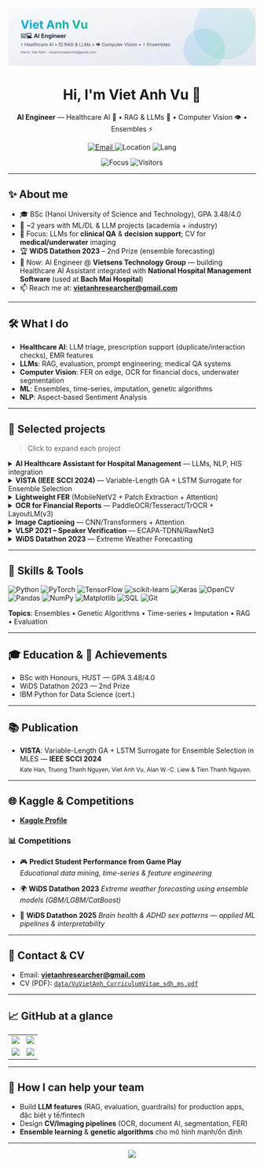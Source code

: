 <!-- Banner: tự đổi dark/light -->
<picture>
  <source media="(prefers-color-scheme: dark)" srcset="assets/banner-dark.svg">
  <img alt="Viet Anh Vu — AI Engineer" src="assets/banner-light.svg">
</picture>

<h1 align="center">Hi, I'm Viet Anh Vu 👋</h1>
<p align="center">
  <b>AI Engineer</b> — Healthcare AI 🏥 • RAG & LLMs 🤖 • Computer Vision 👁️ • Ensembles ⚡
</p>

<p align="center">
  <a href="mailto:vietanhresearcher@gmail.com">
    <img alt="Email" src="https://img.shields.io/badge/Email-vietanhresearcher%40gmail.com-informational?logo=gmail">
  </a>
  <img alt="Location" src="https://img.shields.io/badge/Hanoi-Viet%20Nam-orange?logo=google-maps">
  <img alt="Lang" src="https://img.shields.io/badge/English-B2-blue">
 </p>
 <p align="center"> 
  <img alt="Focus" src="https://img.shields.io/badge/Focus-Healthcare%20AI%20%7C%20RAG%20&%20LLMs%20%7C%20Computer%20Vision-success">
  <img alt="Visitors" src="https://komarev.com/ghpvc/?username=VuVietAnh2309&label=Profile%20views&style=flat">
</p>

---

## ✨ About me

- 🎓 BSc (Hanoi University of Science and Technology), GPA 3.48/4.0  
- 🧪 ~2 years with ML/DL & LLM projects (academia + industry)  
- 💊 Focus: LLMs for **clinical QA** & **decision support**; CV for **medical/underwater** imaging  
- 🏆 **WiDS Datathon 2023** – 2nd Prize (ensemble forecasting)  
- 🔭 Now: AI Engineer @ **Vietsens Technology Group** — building Healthcare AI Assistant integrated with **National Hospital Management Software** (used at **Bach Mai Hospital**)  
- 📫 Reach me at: **vietanhresearcher@gmail.com**
---

## 🛠️ What I do

- **Healthcare AI**: LLM triage, prescription support (duplicate/interaction checks), EMR features  
- **LLMs**: RAG, evaluation, prompt engineering; medical QA systems  
- **Computer Vision**: FER on edge, OCR for financial docs, underwater segmentation  
- **ML**: Ensembles, time-series, imputation, genetic algorithms
- **NLP**: Aspect-based Sentiment Analysis
---

## 🚀 Selected projects

> Click to expand each project

<details>
<summary><b>AI Healthcare Assistant for Hospital Management</b> — LLMs, NLP, HIS integration</summary>
• AI agents for medical history inquiry & initial diagnosis; integrated with HIS for real-time workflow  
• LLMs for <b>PRESCRIPTION RECOMMENDATION</b> and <b>CONFLICT DETECTION</b> (duplicate ingredients, DDI)
</details>

<details>
<summary><b>VISTA (IEEE SCCI 2024)</b> — Variable-Length GA + LSTM Surrogate for Ensemble Selection</summary>
• MLES with VLGA-encoded ensembles, LSTM surrogate for fitness; outperformed baselines on 15 datasets
</details>

<details>
<summary><b>Lightweight FER</b> (MobileNetV2 + Patch Extraction + Attention)</summary>
• Edge-friendly, robust to occlusion & head pose; competitive on RAF-DB, FER2013, FERPlus
</details>

<details>
<summary><b>OCR for Financial Reports</b> — PaddleOCR/Tesseract/TrOCR + LayoutLM(v3)</summary>
• Pre/post-processing, NER + regex normalization; table/KV extraction with doc-layout understanding
</details>

<details>
<summary><b>Image Captioning</b> — CNN/Transformers + Attention</summary>
• Attention-based captioning pipeline
</details>

<details>
<summary><b>VLSP 2021 – Speaker Verification</b> — ECAPA-TDNN/RawNet3</summary>
• Deep speaker embeddings with triplet/softmax/proto losses
</details>

<details>
<summary><b>WiDS Datathon 2023</b> — Extreme Weather Forecasting</summary>
• Time series + ensemble (GBM/LGBM/CatBoost); 2nd prize
</details>

---

## 🧰 Skills & Tools

![Python](https://img.shields.io/badge/Python-3.x-blue?logo=python)
![PyTorch](https://img.shields.io/badge/PyTorch-red?logo=pytorch)
![TensorFlow](https://img.shields.io/badge/TensorFlow-orange?logo=tensorflow)
![scikit-learn](https://img.shields.io/badge/scikit--learn-ff9f1c?logo=scikitlearn&logoColor=white)
![Keras](https://img.shields.io/badge/Keras-D00000?logo=keras&logoColor=white)
![OpenCV](https://img.shields.io/badge/OpenCV-5C3EE8?logo=opencv&logoColor=white)
![Pandas](https://img.shields.io/badge/pandas-150458?logo=pandas&logoColor=white)
![NumPy](https://img.shields.io/badge/NumPy-013243?logo=numpy)
![Matplotlib](https://img.shields.io/badge/Matplotlib-11557c?logo=plotly)
![SQL](https://img.shields.io/badge/SQL-336791?logo=postgresql&logoColor=white)
![Git](https://img.shields.io/badge/Git-F05032?logo=git&logoColor=white)

**Topics**: Ensembles • Genetic Algorithms • Time-series • Imputation • RAG • Evaluation

---

## 🎓 Education & 🏅 Achievements

- BSc with Honours, HUST — GPA 3.48/4.0  
- WiDS Datathon 2023 — 2nd Prize  
- IBM Python for Data Science (cert.)

---

## 📚 Publication

- **VISTA**: Variable-Length GA + LSTM Surrogate for Ensemble Selection in MLES — **IEEE SCCI 2024**  
  <sub>Kate Han, Truong Thanh Nguyen, Viet Anh Vu, Alan W.-C. Liew & Tien Thanh Nguyen.</sub>

---


## 🌐 Kaggle & Competitions

- [**Kaggle Profile**](https://www.kaggle.com/vitanhvaa)  

### 📊 Competitions
- 🎮 **Predict Student Performance from Game Play**  
  *Educational data mining, time-series & feature engineering*  

- 🌍 **WiDS Datathon 2023** 
  *Extreme weather forecasting using ensemble models (GBM/LGBM/CatBoost)*  

- 🧠 **WiDS Datathon 2025** 
  *Brain health & ADHD sex patterns — applied ML pipelines & interpretability*  

---

## 📎 Contact & CV

- Email: **vietanhresearcher@gmail.com**  
- CV (PDF): [`data/VuVietAnh_CurriculumVitae_sdh_ms.pdf`](data/VuVietAnh_CurriculumVitae_sdh_ms.pdf)

---
## 📈 GitHub at a glance

<table>
  <tr>
    <td width="50%">
      <!-- Stats -->
      <img src="https://github-readme-stats.vercel.app/api?username=VuVietAnh2309&show_icons=true&theme=radical&hide=prs,contribs&cache_seconds=300&hide_border=true" width="100%"/>
    </td>
    <td width="50%">
      <!-- Profile Details -->
      <img src="https://github-profile-summary-cards.vercel.app/api/cards/profile-details?username=VuVietAnh2309&theme=radical&cache_seconds=1800" width="100%"/>
    </td>
  </tr>
  <tr>
    <td width="50%">
      <!-- Top Languages -->
      <img src="https://github-readme-stats.vercel.app/api/top-langs/?username=VuVietAnh2309&layout=compact&theme=radical&cache_seconds=1800&hide_border=true" width="100%"/>
    </td>
    <td width="50%">
      <!-- Productive Time -->
      <img src="https://github-profile-summary-cards.vercel.app/api/cards/productive-time?username=VuVietAnh2309&theme=radical&cache_seconds=1800" width="100%"/>
    </td>
  </tr>
</table>

---

## 🤝 How I can help your team

- Build **LLM features** (RAG, evaluation, guardrails) for production apps, đặc biệt y tế/fintech  
- Design **CV/Imaging pipelines** (OCR, document AI, segmentation, FER)  
- **Ensemble learning** & **genetic algorithms** cho mô hình mạnh/ổn định

---

<!-- Decorative wave divider -->
<p align="center">
  <img src="https://capsule-render.vercel.app/api?type=wave&color=0:00c6ff,100:10b981&height=80&section=footer"/>
</p>
